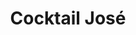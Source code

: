 ---
title: "Cocktail José"
description: "(Sans Alcool) Banane, Orgeat, cerise, limonade avec glaçons"
price: "3.00"
image: "Cocktail_jose.webp"
---